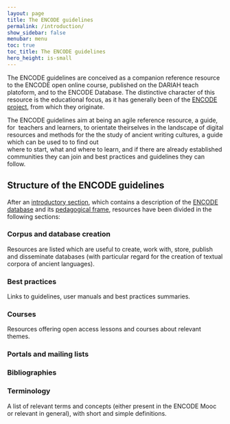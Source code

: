 ```yaml
---
layout: page
title: The ENCODE guidelines
permalink: /introduction/
show_sidebar: false
menubar: menu
toc: true
toc_title: The ENCODE guidelines
hero_height: is-small
---
```


The ENCODE guidelines are conceived as a companion reference resource to the ENCODE open online course,
published on the DARIAH teach platoform, and to the ENCODE Database. The distinctive character of this resource is the educational focus,
as it has generally been of the [ENCODE project](https://site.unibo.it/encode/en), from which they originate. 

The ENCODE guidelines aim at being an agile reference resource, a guide, for  teachers and learners, to orientate theirselves
 in the landscape of digital resources and methods for the the study of ancient writing cultures, a guide which can be used to to find out  
where to start, what and where to learn, and if there are already established communities they can join 
and best practices and guidelines they can follow.


## Structure of the ENCODE guidelines
After an [introductory section](/introduction), which contains a description of the [ENCODE database](/database) 
and its [pedagogical frame](/competences), resources have been divided in the following sections:

### Corpus and database creation
Resources are listed which are useful to create, work with, store, publish and disseminate databases 
(with particular regard for the creation of textual corpora of ancient languages).

### Best practices
Links to guidelines, user manuals and best practices summaries.

### Courses
Resources offering open access lessons and courses about relevant themes.

### Portals and mailing lists

### Bibliographies

### Terminology
A list of relevant terms and concepts (either present in the ENCODE Mooc or relevant in general), with short and simple definitions.
